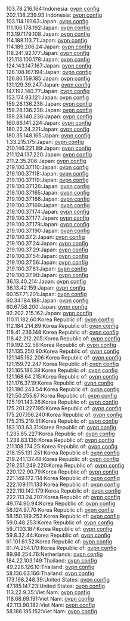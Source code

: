 103.78.216.164:Indonesia: [ovpn config](vpn/103_78_216_164.ovpn)  
202.138.239.93:Indonesia: [ovpn config](vpn/202_138_239_93.ovpn)  
103.114.181.63:Japan: [ovpn config](vpn/103_114_181_63.ovpn)  
111.106.178.192:Japan: [ovpn config](vpn/111_106_178_192.ovpn)  
113.197.179.108:Japan: [ovpn config](vpn/113_197_179_108.ovpn)  
114.188.113.71:Japan: [ovpn config](vpn/114_188_113_71.ovpn)  
114.189.206.24:Japan: [ovpn config](vpn/114_189_206_24.ovpn)  
118.241.92.177:Japan: [ovpn config](vpn/118_241_92_177.ovpn)  
121.113.100.178:Japan: [ovpn config](vpn/121_113_100_178.ovpn)  
124.143.147.167:Japan: [ovpn config](vpn/124_143_147_167.ovpn)  
126.108.167.194:Japan: [ovpn config](vpn/126_108_167_194.ovpn)  
126.86.159.185:Japan: [ovpn config](vpn/126_86_159_185.ovpn)  
131.129.39.247:Japan: [ovpn config](vpn/131_129_39_247.ovpn)  
147.192.140.77:Japan: [ovpn config](vpn/147_192_140_77.ovpn)  
153.174.93.121:Japan: [ovpn config](vpn/153_174_93_121.ovpn)  
159.28.136.238:Japan: [ovpn config](vpn/159_28_136_238.ovpn)  
159.28.136.238:Japan: [ovpn config](vpn/159_28_136_238.ovpn)  
159.28.140.236:Japan: [ovpn config](vpn/159_28_140_236.ovpn)  
160.86.141.224:Japan: [ovpn config](vpn/160_86_141_224.ovpn)  
180.22.24.221:Japan: [ovpn config](vpn/180_22_24_221.ovpn)  
180.35.148.165:Japan: [ovpn config](vpn/180_35_148_165.ovpn)  
1.33.215.175:Japan: [ovpn config](vpn/1_33_215_175.ovpn)  
210.146.221.89:Japan: [ovpn config](vpn/210_146_221_89.ovpn)  
211.124.137.220:Japan: [ovpn config](vpn/211_124_137_220.ovpn)  
211.2.35.206:Japan: [ovpn config](vpn/211_2_35_206.ovpn)  
219.100.37.110:Japan: [ovpn config](vpn/219_100_37_110.ovpn)  
219.100.37.118:Japan: [ovpn config](vpn/219_100_37_118.ovpn)  
219.100.37.119:Japan: [ovpn config](vpn/219_100_37_119.ovpn)  
219.100.37.126:Japan: [ovpn config](vpn/219_100_37_126.ovpn)  
219.100.37.165:Japan: [ovpn config](vpn/219_100_37_165.ovpn)  
219.100.37.166:Japan: [ovpn config](vpn/219_100_37_166.ovpn)  
219.100.37.169:Japan: [ovpn config](vpn/219_100_37_169.ovpn)  
219.100.37.174:Japan: [ovpn config](vpn/219_100_37_174.ovpn)  
219.100.37.177:Japan: [ovpn config](vpn/219_100_37_177.ovpn)  
219.100.37.179:Japan: [ovpn config](vpn/219_100_37_179.ovpn)  
219.100.37.190:Japan: [ovpn config](vpn/219_100_37_190.ovpn)  
219.100.37.2:Japan: [ovpn config](vpn/219_100_37_2.ovpn)  
219.100.37.24:Japan: [ovpn config](vpn/219_100_37_24.ovpn)  
219.100.37.29:Japan: [ovpn config](vpn/219_100_37_29.ovpn)  
219.100.37.54:Japan: [ovpn config](vpn/219_100_37_54.ovpn)  
219.100.37.56:Japan: [ovpn config](vpn/219_100_37_56.ovpn)  
219.100.37.81:Japan: [ovpn config](vpn/219_100_37_81.ovpn)  
219.100.37.90:Japan: [ovpn config](vpn/219_100_37_90.ovpn)  
36.13.40.214:Japan: [ovpn config](vpn/36_13_40_214.ovpn)  
36.13.42.159:Japan: [ovpn config](vpn/36_13_42_159.ovpn)  
60.157.71.201:Japan: [ovpn config](vpn/60_157_71_201.ovpn)  
60.34.184.188:Japan: [ovpn config](vpn/60_34_184_188.ovpn)  
60.67.58.200:Japan: [ovpn config](vpn/60_67_58_200.ovpn)  
92.202.215.162:Japan: [ovpn config](vpn/92_202_215_162.ovpn)  
110.11.182.60:Korea Republic of: [ovpn config](vpn/110_11_182_60.ovpn)  
112.184.214.89:Korea Republic of: [ovpn config](vpn/112_184_214_89.ovpn)  
118.41.236.148:Korea Republic of: [ovpn config](vpn/118_41_236_148.ovpn)  
118.42.212.205:Korea Republic of: [ovpn config](vpn/118_42_212_205.ovpn)  
119.192.32.58:Korea Republic of: [ovpn config](vpn/119_192_32_58.ovpn)  
121.135.250.90:Korea Republic of: [ovpn config](vpn/121_135_250_90.ovpn)  
121.145.162.206:Korea Republic of: [ovpn config](vpn/121_145_162_206.ovpn)  
121.159.72.247:Korea Republic of: [ovpn config](vpn/121_159_72_247.ovpn)  
121.165.186.38:Korea Republic of: [ovpn config](vpn/121_165_186_38.ovpn)  
121.168.64.215:Korea Republic of: [ovpn config](vpn/121_168_64_215.ovpn)  
121.176.37.19:Korea Republic of: [ovpn config](vpn/121_176_37_19.ovpn)  
121.190.243.54:Korea Republic of: [ovpn config](vpn/121_190_243_54.ovpn)  
121.50.255.67:Korea Republic of: [ovpn config](vpn/121_50_255_67.ovpn)  
125.191.143.26:Korea Republic of: [ovpn config](vpn/125_191_143_26.ovpn)  
175.201.227.195:Korea Republic of: [ovpn config](vpn/175_201_227_195.ovpn)  
175.207.156.240:Korea Republic of: [ovpn config](vpn/175_207_156_240.ovpn)  
175.215.219.51:Korea Republic of: [ovpn config](vpn/175_215_219_51.ovpn)  
183.103.63.31:Korea Republic of: [ovpn config](vpn/183_103_63_31.ovpn)  
1.235.85.227:Korea Republic of: [ovpn config](vpn/1_235_85_227.ovpn)  
1.238.83.136:Korea Republic of: [ovpn config](vpn/1_238_83_136.ovpn)  
211.108.174.25:Korea Republic of: [ovpn config](vpn/211_108_174_25.ovpn)  
218.155.131.251:Korea Republic of: [ovpn config](vpn/218_155_131_251.ovpn)  
219.241.137.48:Korea Republic of: [ovpn config](vpn/219_241_137_48.ovpn)  
219.251.249.220:Korea Republic of: [ovpn config](vpn/219_251_249_220.ovpn)  
220.122.90.79:Korea Republic of: [ovpn config](vpn/220_122_90_79.ovpn)  
221.149.172.114:Korea Republic of: [ovpn config](vpn/221_149_172_114.ovpn)  
222.109.111.133:Korea Republic of: [ovpn config](vpn/222_109_111_133.ovpn)  
222.110.142.179:Korea Republic of: [ovpn config](vpn/222_110_142_179.ovpn)  
222.113.24.207:Korea Republic of: [ovpn config](vpn/222_113_24_207.ovpn)  
49.174.90.94:Korea Republic of: [ovpn config](vpn/49_174_90_94.ovpn)  
58.124.97.70:Korea Republic of: [ovpn config](vpn/58_124_97_70.ovpn)  
58.150.189.252:Korea Republic of: [ovpn config](vpn/58_150_189_252.ovpn)  
59.0.48.253:Korea Republic of: [ovpn config](vpn/59_0_48_253.ovpn)  
59.7.103.187:Korea Republic of: [ovpn config](vpn/59_7_103_187.ovpn)  
59.8.32.44:Korea Republic of: [ovpn config](vpn/59_8_32_44.ovpn)  
61.101.61.52:Korea Republic of: [ovpn config](vpn/61_101_61_52.ovpn)  
61.74.254.170:Korea Republic of: [ovpn config](vpn/61_74_254_170.ovpn)  
89.98.254.76:Netherlands: [ovpn config](vpn/89_98_254_76.ovpn)  
184.22.103.149:Thailand: [ovpn config](vpn/184_22_103_149.ovpn)  
49.228.126.10:Thailand: [ovpn config](vpn/49_228_126_10.ovpn)  
58.136.63.166:Thailand: [ovpn config](vpn/58_136_63_166.ovpn)  
173.198.248.39:United States: [ovpn config](vpn/173_198_248_39.ovpn)  
47.185.147.23:United States: [ovpn config](vpn/47_185_147_23.ovpn)  
113.22.9.35:Viet Nam: [ovpn config](vpn/113_22_9_35.ovpn)  
118.68.69.191:Viet Nam: [ovpn config](vpn/118_68_69_191.ovpn)  
42.113.90.182:Viet Nam: [ovpn config](vpn/42_113_90_182.ovpn)  
58.186.195.152:Viet Nam: [ovpn config](vpn/58_186_195_152.ovpn)  
